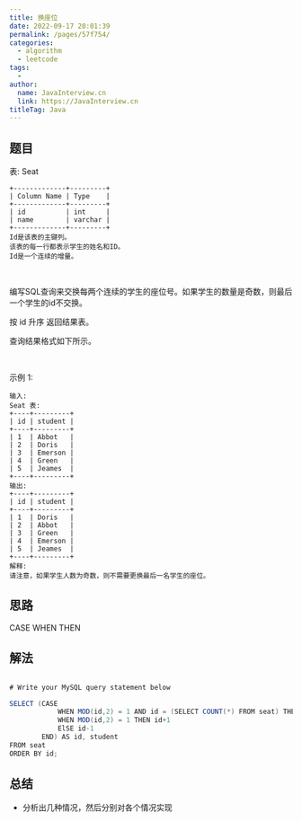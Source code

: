 ```yaml
---
title: 换座位
date: 2022-09-17 20:01:39
permalink: /pages/57f754/
categories:
  - algorithm
  - leetcode
tags:
  - 
author: 
  name: JavaInterview.cn
  link: https://JavaInterview.cn
titleTag: Java
---
```


## 题目

表: Seat

    +-------------+---------+
    | Column Name | Type    |
    +-------------+---------+
    | id          | int     |
    | name        | varchar |
    +-------------+---------+
    Id是该表的主键列。
    该表的每一行都表示学生的姓名和ID。
    Id是一个连续的增量。
 

编写SQL查询来交换每两个连续的学生的座位号。如果学生的数量是奇数，则最后一个学生的id不交换。

按 id 升序 返回结果表。

查询结果格式如下所示。

 

示例 1:

    输入: 
    Seat 表:
    +----+---------+
    | id | student |
    +----+---------+
    | 1  | Abbot   |
    | 2  | Doris   |
    | 3  | Emerson |
    | 4  | Green   |
    | 5  | Jeames  |
    +----+---------+
    输出: 
    +----+---------+
    | id | student |
    +----+---------+
    | 1  | Doris   |
    | 2  | Abbot   |
    | 3  | Green   |
    | 4  | Emerson |
    | 5  | Jeames  |
    +----+---------+
    解释:
    请注意，如果学生人数为奇数，则不需要更换最后一名学生的座位。


## 思路

CASE    WHEN    THEN 

## 解法
```java

# Write your MySQL query statement below

SELECT (CASE 
            WHEN MOD(id,2) = 1 AND id = (SELECT COUNT(*) FROM seat) THEN id
            WHEN MOD(id,2) = 1 THEN id+1
            ElSE id-1
        END) AS id, student
FROM seat
ORDER BY id;
```

## 总结

- 分析出几种情况，然后分别对各个情况实现 
